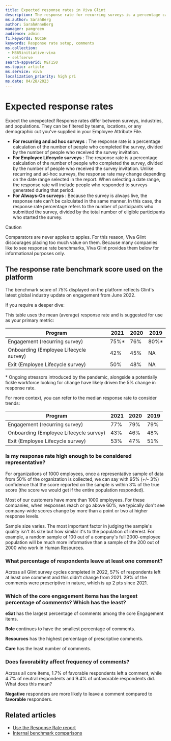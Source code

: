 ```yaml
---
title: Expected response rates in Viva Glint
description: The response rate for recurring surveys is a percentage calculation of the number of people who completed the survey, divided by the number of people who received the survey invitation.
ms.author: SarahBerg
author: SarahAnneBerg
manager: pamgreen
audience: admin
f1.keywords: NOCSH
keywords: Response rate setup, comments
ms.collection: 
 - M365initiative-viva
 - selfserve
search-appverid: MET150
ms.topic: article
ms.service: viva
localization_priority: high pri
ms.date: 04/28/2023
--- 
```


# Expected response rates

Expect the unexpected! Response rates differ between surveys, industries, and populations. They can be filtered by teams, locations, or any demographic cut you've supplied in your Employee Attribute File.

- **For recurring and ad hoc surveys** : The response rate is a percentage calculation of the number of people who completed the survey, divided by the number of people who received the survey invitation.
- **For Employee Lifecycle surveys** : The response rate is a percentage calculation of the number of people who completed the survey, divided by the number of people who received the survey invitation. Unlike recurring and ad-hoc surveys, the response rate may change depending on the date range selected in the report. When selecting a date range, the response rate will include people who responded to surveys generated during that period.
- **For Always-On surveys** : Because the survey is always live, the response rate can't be calculated in the same manner. In this case, the response rate percentage refers to the number of participants who submitted the survey, divided by the total number of eligible participants who started the survey.

>[!CAUTION]
> Comparators are never apples to apples. For this reason, Viva Glint discourages placing too much value on them. Because many companies like to see response rate benchmarks, Viva Glint provides them below for informational purposes only.

## The response rate benchmark score used on the platform

The benchmark score of 75% displayed on the platform reflects Glint's latest global industry update on engagement from June 2022.

If you require a deeper dive:

This table uses the mean (average) response rate and is suggested for use as your primary metric:

| **Program** | **2021** | **2020** | **2019** |
| --- | --- | --- | --- |
| Engagement (recurring survey) | 75%\* | 76% | 80%\* |
| Onboarding (Employee Lifecycle survey) | 42% | 45% | NA |
| Exit (Employee Lifecycle survey) | 50% | 48% | NA |

\* Ongoing stressors introduced by the pandemic, alongside a potentially fickle workforce looking for change have likely driven the 5% change in response rate.

For more context, you can refer to the median response rate to consider trends:

| **Program** | **2021** | **2020** | **2019** |
| --- | --- | --- | --- |
| Engagement (recurring survey) | 77% | 79% | 79% |
| Onboarding (Employee Lifecycle survey) | 43% | 46% | 48% |
| Exit (Employee Lifecycle survey) | 53% | 47% | 51% |

### Is my response rate high enough to be considered representative?

For organizations of 1000 employees, once a representative sample of data from 50% of the organization is collected, we can say with 95% (+/- 3%) confidence that the score reported on the sample is within 3% of the true score (the score we would get if the entire population responded).

Most of our customers have more than 1000 employees. For these companies, when responses reach or go above 60%, we typically don't see company-wide scores change by more than a point or two at higher response levels.

Sample size varies. The most important factor in judging the sample's quality isn't its size but how similar it's to the population of interest. For example, a random sample of 100 out of a company's full 2000-employee population will be much more informative than a sample of the 200 out of 2000 who work in Human Resources.

### What percentage of respondents leave at least one comment?

Across all Glint survey cycles completed in 2022, 57% of respondents left at least one comment and this didn't change from 2021. 29% of the comments were prescriptive in nature, which is up 2 pts since 2021.

### Which of the core engagement items has the largest percentage of comments? Which has the least?

**eSat** has the largest percentage of comments among the core Engagement items.

**Role** continues to have the smallest percentage of comments.

**Resources** has the highest percentage of prescriptive comments.

**Care** has the least number of comments.

### Does favorability affect frequency of comments?

Across all core items, 1.7% of favorable respondents left a comment, while 4.7% of neutral respondents and 9.4% of unfavorable respondents did. What does this mean?

**Negative** responders are more likely to leave a comment compared to **favorable** responders.

## Related articles

- [Use the Response Rate report](https://go.microsoft.com/fwlink/?linkid=2231209)
- [Internal benchmark comparisons](https://go.microsoft.com/fwlink/?linkid=2230868)